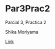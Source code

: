 # Par3Prac2

Parcial 3, Practica 2

Shika Moriyama

[Link](https://shikatastrophe.github.io/Par3Prac2/)